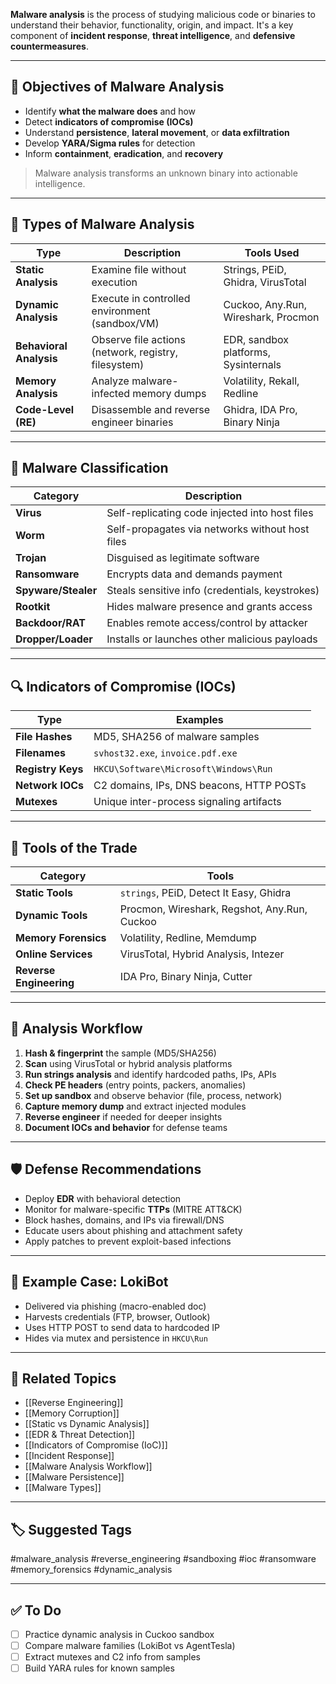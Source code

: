 **Malware analysis** is the process of studying malicious code or binaries to understand their behavior, functionality, origin, and impact. It's a key component of **incident response**, **threat intelligence**, and **defensive countermeasures**.

---

## 🎯 Objectives of Malware Analysis

- Identify **what the malware does** and how
- Detect **indicators of compromise (IOCs)**
- Understand **persistence**, **lateral movement**, or **data exfiltration**
- Develop **YARA/Sigma rules** for detection
- Inform **containment**, **eradication**, and **recovery**

> Malware analysis transforms an unknown binary into actionable intelligence.

---

## 🧱 Types of Malware Analysis

| Type               | Description                                              | Tools Used                              |
|--------------------|----------------------------------------------------------|------------------------------------------|
| **Static Analysis** | Examine file without execution                          | Strings, PEiD, Ghidra, VirusTotal        |
| **Dynamic Analysis**| Execute in controlled environment (sandbox/VM)          | Cuckoo, Any.Run, Wireshark, Procmon      |
| **Behavioral Analysis**| Observe file actions (network, registry, filesystem) | EDR, sandbox platforms, Sysinternals     |
| **Memory Analysis** | Analyze malware-infected memory dumps                   | Volatility, Rekall, Redline              |
| **Code-Level (RE)** | Disassemble and reverse engineer binaries               | Ghidra, IDA Pro, Binary Ninja             |

---

## 🧪 Malware Classification

| Category         | Description                                     |
|------------------|-------------------------------------------------|
| **Virus**         | Self-replicating code injected into host files |
| **Worm**          | Self-propagates via networks without host files|
| **Trojan**        | Disguised as legitimate software               |
| **Ransomware**    | Encrypts data and demands payment              |
| **Spyware/Stealer**| Steals sensitive info (credentials, keystrokes)|
| **Rootkit**       | Hides malware presence and grants access       |
| **Backdoor/RAT**  | Enables remote access/control by attacker      |
| **Dropper/Loader**| Installs or launches other malicious payloads  |

---

## 🔍 Indicators of Compromise (IOCs)

| Type           | Examples                                      |
|----------------|-----------------------------------------------|
| **File Hashes** | MD5, SHA256 of malware samples                |
| **Filenames**   | `svhost32.exe`, `invoice.pdf.exe`             |
| **Registry Keys**| `HKCU\Software\Microsoft\Windows\Run`        |
| **Network IOCs**| C2 domains, IPs, DNS beacons, HTTP POSTs      |
| **Mutexes**     | Unique inter-process signaling artifacts      |

---

## 🧰 Tools of the Trade

| Category        | Tools                                         |
|------------------|-----------------------------------------------|
| **Static Tools** | `strings`, PEiD, Detect It Easy, Ghidra        |
| **Dynamic Tools**| Procmon, Wireshark, Regshot, Any.Run, Cuckoo  |
| **Memory Forensics** | Volatility, Redline, Memdump             |
| **Online Services** | VirusTotal, Hybrid Analysis, Intezer      |
| **Reverse Engineering** | IDA Pro, Binary Ninja, Cutter          |

---

## 🧠 Analysis Workflow

1. **Hash & fingerprint** the sample (MD5/SHA256)
2. **Scan** using VirusTotal or hybrid analysis platforms
3. **Run strings analysis** and identify hardcoded paths, IPs, APIs
4. **Check PE headers** (entry points, packers, anomalies)
5. **Set up sandbox** and observe behavior (file, process, network)
6. **Capture memory dump** and extract injected modules
7. **Reverse engineer** if needed for deeper insights
8. **Document IOCs and behavior** for defense teams

---

## 🛡 Defense Recommendations

- Deploy **EDR** with behavioral detection
- Monitor for malware-specific **TTPs** (MITRE ATT&CK)
- Block hashes, domains, and IPs via firewall/DNS
- Educate users about phishing and attachment safety
- Apply patches to prevent exploit-based infections

---

## 📘 Example Case: LokiBot

- Delivered via phishing (macro-enabled doc)
- Harvests credentials (FTP, browser, Outlook)
- Uses HTTP POST to send data to hardcoded IP
- Hides via mutex and persistence in `HKCU\Run`

---

## 🔗 Related Topics

- [[Reverse Engineering]]
- [[Memory Corruption]]
- [[Static vs Dynamic Analysis]]
- [[EDR & Threat Detection]]
- [[Indicators of Compromise (IoC)]]
- [[Incident Response]]
- [[Malware Analysis Workflow]]
- [[Malware Persistence]]
- [[Malware Types]]

---

## 🏷 Suggested Tags

#malware_analysis #reverse_engineering #sandboxing #ioc #ransomware #memory_forensics #dynamic_analysis

---

## ✅ To Do

- [ ] Practice dynamic analysis in Cuckoo sandbox
- [ ] Compare malware families (LokiBot vs AgentTesla)
- [ ] Extract mutexes and C2 info from samples
- [ ] Build YARA rules for known samples
